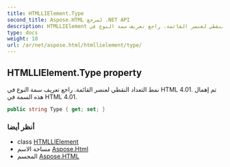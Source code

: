 ```yaml
---
title: HTMLLIElement.Type
second_title: Aspose.HTML لمرجع .NET API
description: HTMLLIElement ملكية. نمط التعداد النقطي لعنصر القائمة. راجع تعريف سمة النوع في HTML 4.01. تم إهمال هذه السمة في HTML 4.01.
type: docs
weight: 10
url: /ar/net/aspose.html/htmllielement/type/
---
```

## HTMLLIElement.Type property

نمط التعداد النقطي لعنصر القائمة. راجع تعريف سمة النوع في HTML 4.01. تم إهمال هذه السمة في HTML 4.01.

```csharp
public string Type { get; set; }
```

### أنظر أيضا

* class [HTMLLIElement](../)
* مساحة الاسم [Aspose.Html](../../htmllielement/)
* المجسم [Aspose.HTML](../../../)


